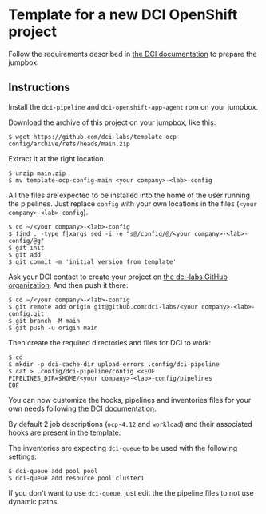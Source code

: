 # Template for a new DCI OpenShift project

Follow the requirements described in [the DCI
documentation](https://docs.distributed-ci.io/dci-openshift-agent/#systems-requirements)
to prepare the jumpbox.

## Instructions

Install the `dci-pipeline` and `dci-openshift-app-agent` rpm on your jumpbox.

Download the archive of this project on your jumpbox, like this:

```ShellSession
$ wget https://github.com/dci-labs/template-ocp-config/archive/refs/heads/main.zip
```

Extract it at the right location.

```ShellSession
$ unzip main.zip
$ mv template-ocp-config-main <your company>-<lab>-config
```

All the files are expected to be installed into the home of the user
running the pipelines. Just replace `config` with your own locations
in the files (`<your company>-<lab>-config`).

```ShellSession
$ cd ~/<your company>-<lab>-config
$ find . -type f|xargs sed -i -e "s@/config/@/<your company>-<lab>-config/@g"
$ git init
$ git add .
$ git commit -m 'initial version from template'
```

Ask your DCI contact to create your project on [the dci-labs GitHub
organization](https://github.com/dci-labs). And then push it there:

```ShellSession
$ cd ~/<your company>-<lab>-config
$ git remote add origin git@github.com:dci-labs/<your company>-<lab>-config.git
$ git branch -M main
$ git push -u origin main
```

Then create the required directories and files for DCI to work:

```ShellSession
$ cd
$ mkdir -p dci-cache-dir upload-errors .config/dci-pipeline
$ cat > .config/dci-pipeline/config <<EOF
PIPELINES_DIR=$HOME/<your company>-<lab>-config/pipelines
EOF
```

You can now customize the hooks, pipelines and inventories files for
your own needs following [the DCI documentation](https://docs.distributed-ci.io/).

By default 2 job descriptions (`ocp-4.12` and `workload`) and their
associated hooks are present in the template.

The inventories are expecting `dci-queue` to be used with the
following settings:

```ShellSession
$ dci-queue add pool pool
$ dci-queue add resource pool cluster1
```

If you don't want to use `dci-queue`, just edit the the pipeline files
to not use dynamic paths.
